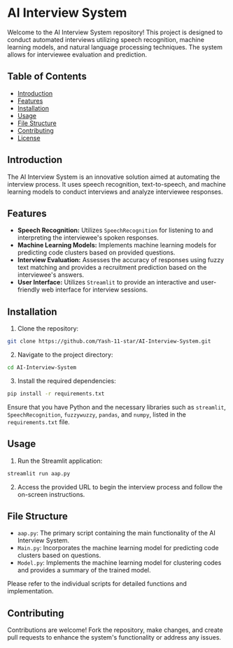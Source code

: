 # AI Interview System

Welcome to the AI Interview System repository! This project is designed to conduct automated interviews utilizing speech recognition, machine learning models, and natural language processing techniques. The system allows for interviewee evaluation and prediction.

## Table of Contents

- [Introduction](#introduction)
- [Features](#features)
- [Installation](#installation)
- [Usage](#usage)
- [File Structure](#file-structure)
- [Contributing](#contributing)
- [License](#license)

## Introduction

The AI Interview System is an innovative solution aimed at automating the interview process. It uses speech recognition, text-to-speech, and machine learning models to conduct interviews and analyze interviewee responses.

## Features

- **Speech Recognition:** Utilizes `SpeechRecognition` for listening to and interpreting the interviewee's spoken responses.
- **Machine Learning Models:** Implements machine learning models for predicting code clusters based on provided questions.
- **Interview Evaluation:** Assesses the accuracy of responses using fuzzy text matching and provides a recruitment prediction based on the interviewee's answers.
- **User Interface:** Utilizes `Streamlit` to provide an interactive and user-friendly web interface for interview sessions.

## Installation

1. Clone the repository:

```bash
git clone https://github.com/Yash-11-star/AI-Interview-System.git
```

2. Navigate to the project directory:

```bash
cd AI-Interview-System
```

3. Install the required dependencies:

```bash
pip install -r requirements.txt
```

Ensure that you have Python and the necessary libraries such as `streamlit`, `SpeechRecognition`, `fuzzywuzzy`, `pandas`, and `numpy`, listed in the `requirements.txt` file.

## Usage

1. Run the Streamlit application:

```bash
streamlit run aap.py
```

2. Access the provided URL to begin the interview process and follow the on-screen instructions.

## File Structure

- `aap.py`: The primary script containing the main functionality of the AI Interview System.
- `Main.py`: Incorporates the machine learning model for predicting code clusters based on questions.
- `Model.py`: Implements the machine learning model for clustering codes and provides a summary of the trained model.

Please refer to the individual scripts for detailed functions and implementation.

## Contributing

Contributions are welcome! Fork the repository, make changes, and create pull requests to enhance the system's functionality or address any issues.
